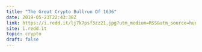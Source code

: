 ```yaml
---
title: "The Great Crypto Bullrun Of 1636"
date: 2019-05-23T22:43:38Z
link: https://i.redd.it/lj7k7psf3zz21.jpg?utm_medium=RSS&utm_source=hune
site: i.redd.it
topic: crypto
draft: false
---
```

